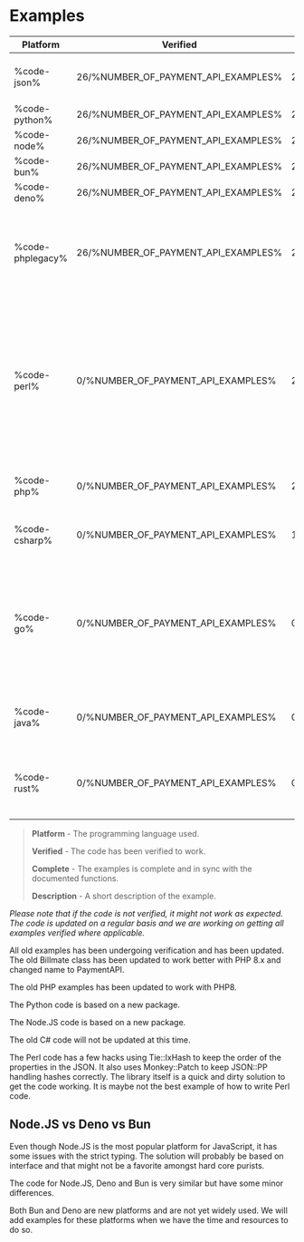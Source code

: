 # Examples

<include from="Snippets-PaymentAPI.md" element-id="snippet-header"></include>


| Platform         | Verified                            | Complete                            | Description                                                                                                                                                                            |
|------------------|-------------------------------------|-------------------------------------|----------------------------------------------------------------------------------------------------------------------------------------------------------------------------------------|
| %code-json%      | 26/%NUMBER_OF_PAYMENT_API_EXAMPLES% | 26/%NUMBER_OF_PAYMENT_API_EXAMPLES% | JSON basic example payloads. Updated 2024.                                                                                                                                             |
| %code-python%    | 26/%NUMBER_OF_PAYMENT_API_EXAMPLES% | 26/%NUMBER_OF_PAYMENT_API_EXAMPLES% | Python3 code. Updated 2024.                                                                                                                                                            |
| %code-node%      | 26/%NUMBER_OF_PAYMENT_API_EXAMPLES% | 26/%NUMBER_OF_PAYMENT_API_EXAMPLES% | Node.JS code. Updated 2024.                                                                                                                                                            |
| %code-bun%       | 26/%NUMBER_OF_PAYMENT_API_EXAMPLES% | 26/%NUMBER_OF_PAYMENT_API_EXAMPLES% | Bun code. Updated 2024.                                                                                                                                                                |
| %code-deno%      | 26/%NUMBER_OF_PAYMENT_API_EXAMPLES% | 26/%NUMBER_OF_PAYMENT_API_EXAMPLES% | Deno code. Updated 2024.                                                                                                                                                               |
| %code-phplegacy% | 26/%NUMBER_OF_PAYMENT_API_EXAMPLES% | 26/%NUMBER_OF_PAYMENT_API_EXAMPLES% | Old PHP code, refreshed and moved from our old API documentation. This code is based on PHP5.                                                                                          |
| %code-perl%      | 0/%NUMBER_OF_PAYMENT_API_EXAMPLES%  | 26/%NUMBER_OF_PAYMENT_API_EXAMPLES% | Hashes in Perl doesn't keep the same order for properties from time to time which makes hashing a pain. The available code relies on hacks with Tie::IxHash and Monkey::Patch to work. |
| %code-php%       | 0/%NUMBER_OF_PAYMENT_API_EXAMPLES%  | 26/%NUMBER_OF_PAYMENT_API_EXAMPLES% | New PHP code. Updated 2024 to a more modern style.                                                                                                                                     |
| %code-csharp%    | 0/%NUMBER_OF_PAYMENT_API_EXAMPLES%  | 11/%NUMBER_OF_PAYMENT_API_EXAMPLES% | C# code, moved from our old API documentation.                                                                                                                                         |
| %code-go%        | 0/%NUMBER_OF_PAYMENT_API_EXAMPLES%  | 0/%NUMBER_OF_PAYMENT_API_EXAMPLES%  | Go has some issues with the strict typing. The solution will probably be based on interface and that might not be a favorite amongst hard core purists.                                |
| %code-java%      | 0/%NUMBER_OF_PAYMENT_API_EXAMPLES%  | 0/%NUMBER_OF_PAYMENT_API_EXAMPLES%  | Java is not a prioritized language and will ba added at a later stage.                                                                                                                 |
| %code-rust%      | 0/%NUMBER_OF_PAYMENT_API_EXAMPLES%  | 0/%NUMBER_OF_PAYMENT_API_EXAMPLES%  | Rust is coming as soon as we've managed to learn best practices.                                                                                                                       |

> **Platform** - The programming language used.
> 
> **Verified** - The code has been verified to work.
> 
> **Complete** - The examples is complete and in sync with the documented functions.
> 
> **Description** - A short description of the example.

_Please note that if the code is not verified, it might not work as expected. The code is updated on a regular basis and we are working on getting all examples verified where applicable._

All old examples has been undergoing verification and has been updated. The old Billmate class has been updated to work better with PHP 8.x and changed name to PaymentAPI.

The old PHP examples has been updated to work with PHP8.

The Python code is based on a new package.

The Node.JS code is based on a new package.

The old C# code will not be updated at this time.

The Perl code has a few hacks using Tie::IxHash to keep the order of the properties in the JSON. It also uses Monkey::Patch to keep JSON::PP handling hashes correctly.
The library itself is a quick and dirty solution to get the code working. It is maybe not the best example of how to write Perl code.

## Node.JS vs Deno vs Bun
Even though Node.JS is the most popular platform for JavaScript, it has some issues with the strict typing. The solution will probably be based on interface and that might not be a favorite amongst hard core purists.

The code for Node.JS, Deno and Bun is very similar but have some minor differences.

Both Bun and Deno are new platforms and are not yet widely used. We will add examples for these platforms when we have the time and resources to do so.
